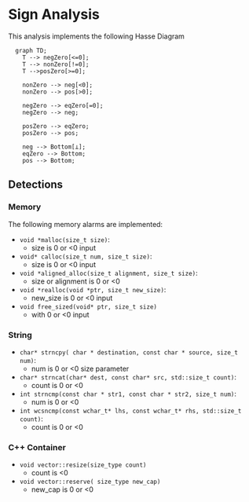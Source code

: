 # Sign Analysis

This analysis implements the following Hasse Diagram

```mermaid
  graph TD;
    T --> negZero[<=0];
    T --> nonZero[!=0];
    T -->posZero[>=0];

    nonZero --> neg[<0];
    nonZero --> pos[>0];

    negZero --> eqZero[=0];
    negZero --> neg;

    posZero --> eqZero;
    posZero --> pos;

    neg --> Bottom[⊥];
    eqZero --> Bottom;
    pos --> Bottom;
```

## Detections
### Memory
The following memory alarms are implemented:
- ```void *malloc(size_t size)```:
  - size is 0 or <0 input
- ```void* calloc(size_t num, size_t size)```:
  - size is 0 or <0 input
- ```void *aligned_alloc(size_t alignment, size_t size)```:
  - size or alignment is 0 or <0
- ```void *realloc(void *ptr, size_t new_size)```:
  - new_size is 0 or <0 input
- ```void free_sized(void* ptr, size_t size)```
  - with 0 or <0 input

### String
- ```char* strncpy( char * destination, const char * source, size_t num)```:
  - num is 0 or <0 size parameter
- ```char* strncat(char* dest, const char* src, std::size_t count)```:
  - count is 0 or <0
- ```int strncmp(const char * str1, const char * str2, size_t num)```:
  - num is 0 or <0
- ```int wcsncmp(const wchar_t* lhs, const wchar_t* rhs, std::size_t count)```:
  - count is 0 or <0

### C++ Container
- ```void vector::resize(size_type count)```
  - count is <0
- ```void vector::reserve( size_type new_cap)```
  - new_cap is 0 or <0 
